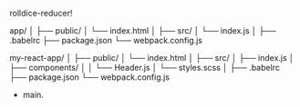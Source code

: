 
rolldice-reducer!

app/
│
├── public/
│   └── index.html
│
├── src/
│   └── index.js
│
├── .babelrc
├── package.json
└── webpack.config.js


my-react-app/
│
├── public/
│   └── index.html
│
├── src/
│   ├── index.js
│   ├── components/
│   │   └── Header.js
│   └── styles.scss
│
├── .babelrc
├── package.json
└── webpack.config.js

* main.
